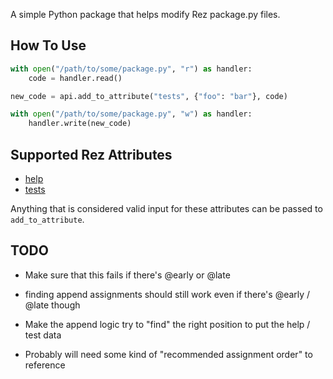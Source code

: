 A simple Python package that helps modify Rez package.py files.


## How To Use

```python
with open("/path/to/some/package.py", "r") as handler:
    code = handler.read()

new_code = api.add_to_attribute("tests", {"foo": "bar"}, code)

with open("/path/to/some/package.py", "w") as handler:
    handler.write(new_code)
```


## Supported Rez Attributes

- [help](https://github.com/nerdvegas/rez/wiki/Package-Definition-Guide#help)
- [tests](https://github.com/nerdvegas/rez/wiki/Package-Definition-Guide#tests)

Anything that is considered valid input for these attributes can be
passed to ``add_to_attribute``.


## TODO

- Make sure that this fails if there's @early or @late
 - finding append assignments should still work even if there's @early / @late though

- Make the append logic try to "find" the right position to put the help / test data
 - Probably will need some kind of "recommended assignment order" to reference
